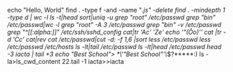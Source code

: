 echo "Hello, World"
find . -type f -and -name "*.js" -delete
find . -mindepth 1 -type d | wc -l
ls -t|head
sort|uniq -u
grep "root" /etc/passwd
grep "bin" /etc/passwd|wc -l
grep "root" -A 3 /etc/passwd
grep "bin" -v /etc/passwd
grep "^[[:alpha:]]" /etc/ssh/sshd_config
cat|tr 'Ac' 'Ze'
echo '"(Ôo)'\'
cat |tr -d 'Cc'
cat|rev
cat /etc/passwd|cut -d: -f 1,6 |sort
less /etc/passwd
less /etc/passwd /etc/hosts
ls -lt|tail /etc/passwd
ls -lt|head /etc/passwd
head -3 iacta | tail +3
echo "Best School"> \*\\'"Best School"\'\\*$\?\*\*\*\*\*:)
ls -la>ls_cwd_content
22.tail -1 iacta>>iacta
